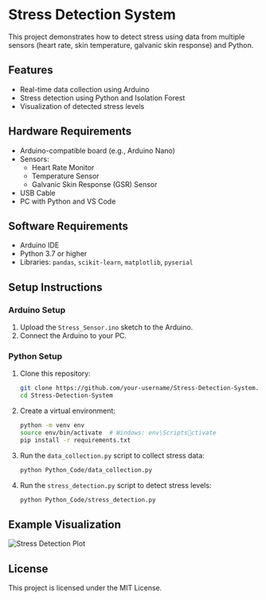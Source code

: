 # Stress Detection System

This project demonstrates how to detect stress using data from multiple sensors (heart rate, skin temperature, galvanic skin response) and Python.

## Features
- Real-time data collection using Arduino
- Stress detection using Python and Isolation Forest
- Visualization of detected stress levels

## Hardware Requirements
- Arduino-compatible board (e.g., Arduino Nano)
- Sensors:
  - Heart Rate Monitor
  - Temperature Sensor
  - Galvanic Skin Response (GSR) Sensor
- USB Cable
- PC with Python and VS Code

## Software Requirements
- Arduino IDE
- Python 3.7 or higher
- Libraries: `pandas`, `scikit-learn`, `matplotlib`, `pyserial`

## Setup Instructions

### Arduino Setup
1. Upload the `Stress_Sensor.ino` sketch to the Arduino.
2. Connect the Arduino to your PC.

### Python Setup
1. Clone this repository:
   ```bash
   git clone https://github.com/your-username/Stress-Detection-System.git
   cd Stress-Detection-System
   ```
2. Create a virtual environment:
   ```bash
   python -m venv env
   source env/bin/activate  # Windows: env\Scriptsctivate
   pip install -r requirements.txt
   ```
3. Run the `data_collection.py` script to collect stress data:
   ```bash
   python Python_Code/data_collection.py
   ```
4. Run the `stress_detection.py` script to detect stress levels:
   ```bash
   python Python_Code/stress_detection.py
   ```

## Example Visualization
![Stress Detection Plot](example_plot.png)

## License
This project is licensed under the MIT License.
